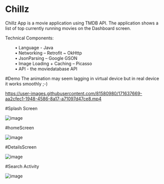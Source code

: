 # Chillz
Chillz App is a movie application using TMDB API. The application shows a list of top currently running movies on the Dashboard screen. 


Technical Components:

 &nbsp; &nbsp; &nbsp; &nbsp;  • Language - Java <br />
 &nbsp; &nbsp; &nbsp; &nbsp;  • Networking – Retrofit ~ OkHttp <br />
  &nbsp; &nbsp; &nbsp; &nbsp; • JsonParsing – Google GSON<br />
 &nbsp; &nbsp; &nbsp; &nbsp;  • Image Loading + Caching – Picasso<br />
 &nbsp; &nbsp; &nbsp; &nbsp;  • API - the moviedatabase API<br />



#Demo
The animation may seem lagging in virtual device but in real device it works smoothly ;-)




https://user-images.githubusercontent.com/81580980/171637669-aa2cfec1-1948-4586-8a17-a71097d47ce8.mp4





#Splash Screen

![image](https://user-images.githubusercontent.com/81580980/171625942-936cba76-e3f8-4c6d-99d8-0a180057e384.png)




#homeScreen





![image](https://user-images.githubusercontent.com/81580980/171625145-ae9c6d48-135d-453f-b720-95af4839541a.png)

#DetailsScreen


![image](https://user-images.githubusercontent.com/81580980/171625404-39b1ae6e-3d82-440e-80b0-62a28b1a81b8.png)


#Search Activity



![image](https://user-images.githubusercontent.com/81580980/171625571-f61f9678-c67b-4e57-9043-cf6d47eaccfe.png)



